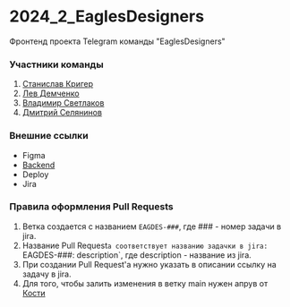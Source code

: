 # 2024_2_EaglesDesigners
Фронтенд проекта Telegram команды "EaglesDesigners"

### Участники команды
 1. [Станислав Кригер](https://github.com/MoyStasik)
 2. [Лев Демченко](https://github.com/qwerty268)
 3. [Владимир Светлаков](https://github.com/vovasvl)
 4. [Дмитрий Селянинов](https://github.com/nonrep)

### Внешние ссылки
 - Figma
 - [Backend](https://github.com/go-park-mail-ru/2024_2_EaglesDesigners)
 - Deploy
 - Jira

### Правила оформления Pull Requests
  1. Ветка создается с названием `EAGDES-###`, где ### - номер задачи в jira.
  2. Название Pull Request`а соответствует названию задачки в jira: `EAGDES-###: description`, где description - название из jira.
  3. При создании Pull Request'а нужно указать в описании ссылку на задачу в jira.
  4. Для того, чтобы залить изменения в ветку main нужен апрув от [Кости](https://t.me/PassPort_Guardian)
